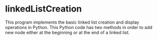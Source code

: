 # linkedListCreation

This program implements the basic linked list creation and display operations in Python.
This Python code has two methods in order to add new node either at the beginning or at the end of a linked list. 
